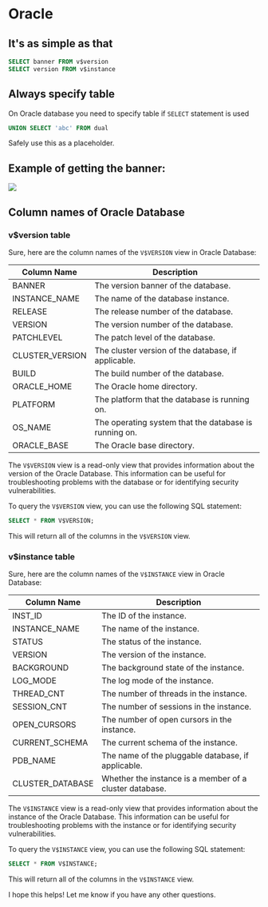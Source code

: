 # Oracle

## It's as simple as that

```sql
SELECT banner FROM v$version
SELECT version FROM v$instance
```

## Always specify table

On Oracle database you need to specify table if `SELECT` statement is used

```sql
UNION SELECT 'abc' FROM dual
```

Safely use this as a placeholder.

## Example of getting the banner:

<a href="https://asciinema.org/a/gmm3KKO4tEgLAOmTtOXdxFH0b" target="_blank"><img src="https://asciinema.org/a/gmm3KKO4tEgLAOmTtOXdxFH0b.svg" /></a>

## Column names of Oracle Database

### v$version table

Sure, here are the column names of the `V$VERSION` view in Oracle Database:

| Column Name | Description |
|---|---|
| BANNER | The version banner of the database. |
| INSTANCE_NAME | The name of the database instance. |
| RELEASE | The release number of the database. |
| VERSION | The version number of the database. |
| PATCHLEVEL | The patch level of the database. |
| CLUSTER_VERSION | The cluster version of the database, if applicable. |
| BUILD | The build number of the database. |
| ORACLE_HOME | The Oracle home directory. |
| PLATFORM | The platform that the database is running on. |
| OS_NAME | The operating system that the database is running on. |
| ORACLE_BASE | The Oracle base directory. |

The `V$VERSION` view is a read-only view that provides information about the version of the Oracle Database. This information can be useful for troubleshooting problems with the database or for identifying security vulnerabilities.

To query the `V$VERSION` view, you can use the following SQL statement:

```sql
SELECT * FROM V$VERSION;
```

This will return all of the columns in the `V$VERSION` view.

### v$instance table

Sure, here are the column names of the `V$INSTANCE` view in Oracle Database:

| Column Name | Description |
|---|---|
| INST_ID | The ID of the instance. |
| INSTANCE_NAME | The name of the instance. |
| STATUS | The status of the instance. |
| VERSION | The version of the instance. |
| BACKGROUND | The background state of the instance. |
| LOG_MODE | The log mode of the instance. |
| THREAD_CNT | The number of threads in the instance. |
| SESSION_CNT | The number of sessions in the instance. |
| OPEN_CURSORS | The number of open cursors in the instance. |
| CURRENT_SCHEMA | The current schema of the instance. |
| PDB_NAME | The name of the pluggable database, if applicable. |
| CLUSTER_DATABASE | Whether the instance is a member of a cluster database. |

The `V$INSTANCE` view is a read-only view that provides information about the instance of the Oracle Database. This information can be useful for troubleshooting problems with the instance or for identifying security vulnerabilities.

To query the `V$INSTANCE` view, you can use the following SQL statement:

```sql
SELECT * FROM V$INSTANCE;
```

This will return all of the columns in the `V$INSTANCE` view.

I hope this helps! Let me know if you have any other questions.